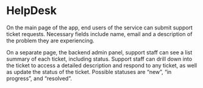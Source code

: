 # HelpDesk

On the main page of the app, end users of the service can submit support ticket requests. Necessary fields include name, email and a description of the problem they are experiencing.

On a separate page, the backend admin panel, support staff can see a list summary of each ticket, including status. Support staff can drill down into the ticket to access a detailed description and respond to any ticket, as well as update the status of the ticket. Possible statuses are “new”, “in progress”, and “resolved”.

